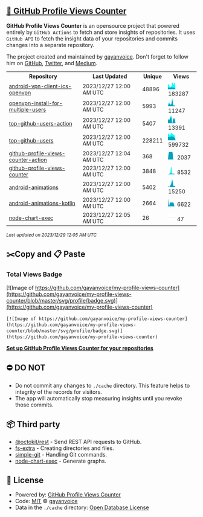 ## [🚀 GitHub Profile Views Counter](https://github.com/gayanvoice/github-profile-views-counter)
**GitHub Profile Views Counter** is an opensource project that powered entirely by  `GitHub Actions` to fetch and store insights of repositories.
It uses `GitHub API` to fetch the insight data of your repositories and commits changes into a separate repository.

The project created and maintained by [gayanvoice](https://github.com/gayanvoice). Don't forget to follow him on [GitHub](https://github.com/gayanvoice), [Twitter](https://twitter.com/gayanvoice), and [Medium](https://gayanvoice.medium.com/).

<table>
	<tr>
		<th>
			Repository
		</th>
		<th>
			Last Updated
		</th>
		<th>
			Unique
		</th>
		<th>
			Views
		</th>
	</tr>
	<tr>
		<td>
			<a href="https://github.com/gayanvoice/my-profile-views-counter/tree/master/readme/207237845/week.md">
				android-vpn-client-ics-openvpn
			</a>
		</td>
		<td>
			2023/12/27 12:00 AM UTC
		</td>
		<td>
			48896
		</td>
		<td>
			<img alt="Response time graph" src="https://github.com/gayanvoice/my-profile-views-counter/raw/master/graph/207237845/small/week.png" height="20"> 183287
		</td>
	</tr>
	<tr>
		<td>
			<a href="https://github.com/gayanvoice/my-profile-views-counter/tree/master/readme/208378302/week.md">
				openvpn-install-for-multiple-users
			</a>
		</td>
		<td>
			2023/12/27 12:00 AM UTC
		</td>
		<td>
			5993
		</td>
		<td>
			<img alt="Response time graph" src="https://github.com/gayanvoice/my-profile-views-counter/raw/master/graph/208378302/small/week.png" height="20"> 11247
		</td>
	</tr>
	<tr>
		<td>
			<a href="https://github.com/gayanvoice/my-profile-views-counter/tree/master/readme/373376349/week.md">
				top-github-users-action
			</a>
		</td>
		<td>
			2023/12/27 12:00 AM UTC
		</td>
		<td>
			5407
		</td>
		<td>
			<img alt="Response time graph" src="https://github.com/gayanvoice/my-profile-views-counter/raw/master/graph/373376349/small/week.png" height="20"> 13391
		</td>
	</tr>
	<tr>
		<td>
			<a href="https://github.com/gayanvoice/my-profile-views-counter/tree/master/readme/373383893/week.md">
				top-github-users
			</a>
		</td>
		<td>
			2023/12/27 12:00 AM UTC
		</td>
		<td>
			228211
		</td>
		<td>
			<img alt="Response time graph" src="https://github.com/gayanvoice/my-profile-views-counter/raw/master/graph/373383893/small/week.png" height="20"> 599732
		</td>
	</tr>
	<tr>
		<td>
			<a href="https://github.com/gayanvoice/my-profile-views-counter/tree/master/readme/372371373/week.md">
				github-profile-views-counter-action
			</a>
		</td>
		<td>
			2023/12/27 12:04 AM UTC
		</td>
		<td>
			368
		</td>
		<td>
			<img alt="Response time graph" src="https://github.com/gayanvoice/my-profile-views-counter/raw/master/graph/372371373/small/week.png" height="20"> 2037
		</td>
	</tr>
	<tr>
		<td>
			<a href="https://github.com/gayanvoice/my-profile-views-counter/tree/master/readme/372372861/week.md">
				github-profile-views-counter
			</a>
		</td>
		<td>
			2023/12/27 12:00 AM UTC
		</td>
		<td>
			3848
		</td>
		<td>
			<img alt="Response time graph" src="https://github.com/gayanvoice/my-profile-views-counter/raw/master/graph/372372861/small/week.png" height="20"> 8532
		</td>
	</tr>
	<tr>
		<td>
			<a href="https://github.com/gayanvoice/my-profile-views-counter/tree/master/readme/209241190/week.md">
				android-animations
			</a>
		</td>
		<td>
			2023/12/27 12:00 AM UTC
		</td>
		<td>
			5402
		</td>
		<td>
			<img alt="Response time graph" src="https://github.com/gayanvoice/my-profile-views-counter/raw/master/graph/209241190/small/week.png" height="20"> 15250
		</td>
	</tr>
	<tr>
		<td>
			<a href="https://github.com/gayanvoice/my-profile-views-counter/tree/master/readme/209461195/week.md">
				android-animations-kotlin
			</a>
		</td>
		<td>
			2023/12/27 12:00 AM UTC
		</td>
		<td>
			2664
		</td>
		<td>
			<img alt="Response time graph" src="https://github.com/gayanvoice/my-profile-views-counter/raw/master/graph/209461195/small/week.png" height="20"> 6622
		</td>
	</tr>
	<tr>
		<td>
			<a href="https://github.com/gayanvoice/my-profile-views-counter/tree/master/readme/370678191/week.md">
				node-chart-exec
			</a>
		</td>
		<td>
			2023/12/27 12:05 AM UTC
		</td>
		<td>
			26
		</td>
		<td>
			<img alt="Response time graph" src="https://github.com/gayanvoice/my-profile-views-counter/raw/master/graph/370678191/small/week.png" height="20"> 47
		</td>
	</tr>
</table>

<small><i>Last updated on 2023/12/29 12:05 AM UTC</i></small>

## ✂️Copy and 📋 Paste
### Total Views Badge
[![Image of https://github.com/gayanvoice/my-profile-views-counter](https://github.com/gayanvoice/my-profile-views-counter/blob/master/svg/profile/badge.svg)](https://github.com/gayanvoice/my-profile-views-counter)

```readme
[![Image of https://github.com/gayanvoice/my-profile-views-counter](https://github.com/gayanvoice/my-profile-views-counter/blob/master/svg/profile/badge.svg)](https://github.com/gayanvoice/my-profile-views-counter)
```
[**Set up GitHub Profile Views Counter for your repositories**](https://github.com/gayanvoice/github-profile-views-counter)
## ⛔ DO NOT
- Do not commit any changes to `./cache` directory. This feature helps to integrity of the records for visitors.
- The app will automatically stop measuring insights until you revoke those commits.
## 📦 Third party

- [@octokit/rest](https://www.npmjs.com/package/@octokit/rest) - Send REST API requests to GitHub.
- [fs-extra](https://www.npmjs.com/package/fs-extra) - Creating directories and files.
- [simple-git](https://www.npmjs.com/package/simple-git) - Handling Git commands.
- [node-chart-exec](https://www.npmjs.com/package/node-chart-exec) - Generate graphs.
## 📄 License
- Powered by: [GitHub Profile Views Counter](https://github.com/gayanvoice/github-profile-views-counter)
- Code: [MIT](./LICENSE) © [gayanvoice](https://github.com/gayanvoice)
- Data in the `./cache` directory: [Open Database License](https://opendatacommons.org/licenses/odbl/1-0/)